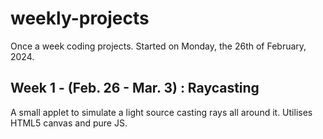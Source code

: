 # weekly-projects
Once a week coding projects. Started on Monday, the 26th of February, 2024.

## Week 1 - (Feb. 26 - Mar. 3) : Raycasting
A small applet to simulate a light source casting rays all around it. Utilises HTML5 canvas and pure JS. 